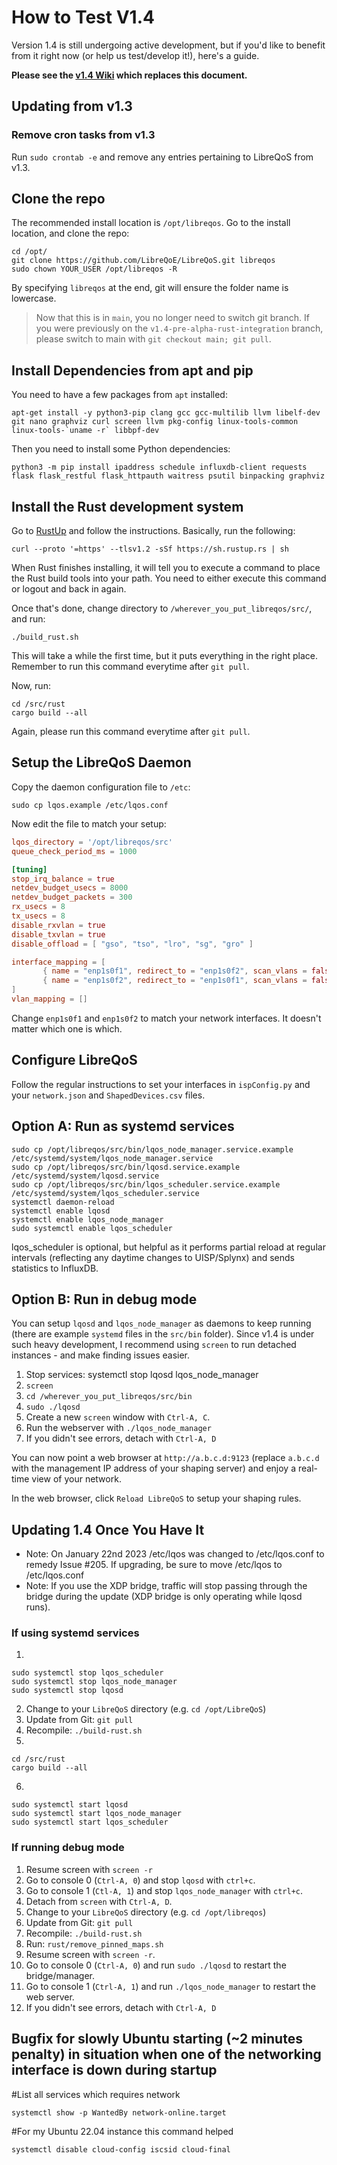 # How to Test V1.4

Version 1.4 is still undergoing active development, but if you'd like to benefit from it right now (or help us test/develop it!), here's a guide.

<strong> Please see the [v1.4 Wiki](https://github.com/LibreQoE/LibreQoS/wiki/v1.4) which replaces this document. </strong>

## Updating from v1.3
### Remove cron tasks from v1.3
Run ```sudo crontab -e``` and remove any entries pertaining to LibreQoS from v1.3.

## Clone the repo

The recommended install location is `/opt/libreqos`.
Go to the install location, and clone the repo:

```
cd /opt/
git clone https://github.com/LibreQoE/LibreQoS.git libreqos
sudo chown YOUR_USER /opt/libreqos -R
```
By specifying `libreqos` at the end, git will ensure the folder name is lowercase.

> Now that this is in `main`, you no longer need to switch git branch. If you were previously on the `v1.4-pre-alpha-rust-integration` branch, please switch to main with `git checkout main; git pull`.

## Install Dependencies from apt and pip

You need to have a few packages from `apt` installed:

```
apt-get install -y python3-pip clang gcc gcc-multilib llvm libelf-dev git nano graphviz curl screen llvm pkg-config linux-tools-common linux-tools-`uname -r` libbpf-dev
```

Then you need to install some Python dependencies:

```
python3 -m pip install ipaddress schedule influxdb-client requests flask flask_restful flask_httpauth waitress psutil binpacking graphviz
```

## Install the Rust development system

Go to [RustUp](https://rustup.rs) and follow the instructions. Basically, run the following:

```
curl --proto '=https' --tlsv1.2 -sSf https://sh.rustup.rs | sh
```

When Rust finishes installing, it will tell you to execute a command to place the Rust build tools into your path. You need to either execute this command or logout and back in again.

Once that's done, change directory to `/wherever_you_put_libreqos/src/`, and run:

```
./build_rust.sh
```

This will take a while the first time, but it puts everything in the right place.
Remember to run this command everytime after `git pull`.

Now, run:
```
cd /src/rust
cargo build --all
```
Again, please run this command everytime after `git pull`.

## Setup the LibreQoS Daemon

Copy the daemon configuration file to `/etc`:

```
sudo cp lqos.example /etc/lqos.conf
```

Now edit the file to match your setup:

```toml
lqos_directory = '/opt/libreqos/src'
queue_check_period_ms = 1000

[tuning]
stop_irq_balance = true
netdev_budget_usecs = 8000
netdev_budget_packets = 300
rx_usecs = 8
tx_usecs = 8
disable_rxvlan = true
disable_txvlan = true
disable_offload = [ "gso", "tso", "lro", "sg", "gro" ]

interface_mapping = [
       { name = "enp1s0f1", redirect_to = "enp1s0f2", scan_vlans = false },
       { name = "enp1s0f2", redirect_to = "enp1s0f1", scan_vlans = false }
]
vlan_mapping = []
```

Change `enp1s0f1` and `enp1s0f2` to match your network interfaces. It doesn't matter which one is which.

## Configure LibreQoS

Follow the regular instructions to set your interfaces in `ispConfig.py` and your `network.json` and `ShapedDevices.csv` files.

## Option A: Run as systemd services

```
sudo cp /opt/libreqos/src/bin/lqos_node_manager.service.example /etc/systemd/system/lqos_node_manager.service
sudo cp /opt/libreqos/src/bin/lqosd.service.example /etc/systemd/system/lqosd.service
sudo cp /opt/libreqos/src/bin/lqos_scheduler.service.example /etc/systemd/system/lqos_scheduler.service
systemctl daemon-reload
systemctl enable lqosd
systemctl enable lqos_node_manager
sudo systemctl enable lqos_scheduler
```
lqos_scheduler is optional, but helpful as it performs partial reload at regular intervals (reflecting any daytime changes to UISP/Splynx) and sends statistics to InfluxDB.

## Option B: Run in debug mode

You can setup `lqosd` and `lqos_node_manager` as daemons to keep running (there are example `systemd` files in the `src/bin` folder). Since v1.4 is under such heavy development, I recommend using `screen` to run detached instances - and make finding issues easier.

1. Stop services: systemctl stop lqosd lqos_node_manager
2. `screen`
3. `cd /wherever_you_put_libreqos/src/bin`
4. `sudo ./lqosd`
5. Create a new `screen` window with `Ctrl-A, C`.
6. Run the webserver with `./lqos_node_manager`
7. If you didn't see errors, detach with `Ctrl-A, D`

You can now point a web browser at `http://a.b.c.d:9123` (replace `a.b.c.d` with the management IP address of your shaping server) and enjoy a real-time view of your network.

In the web browser, click `Reload LibreQoS` to setup your shaping rules.

## Updating 1.4 Once You Have It

* Note: On January 22nd 2023 /etc/lqos was changed to /etc/lqos.conf to remedy Issue #205. If upgrading, be sure to move /etc/lqos to /etc/lqos.conf
* Note: If you use the XDP bridge, traffic will stop passing through the bridge during the update (XDP bridge is only operating while lqosd runs).

### If using systemd services

1.
```
sudo systemctl stop lqos_scheduler
sudo systemctl stop lqos_node_manager
sudo systemctl stop lqosd
```
2. Change to your `LibreQoS` directory (e.g. `cd /opt/LibreQoS`)
3. Update from Git: `git pull`
4. Recompile: `./build-rust.sh`
5. 
```
cd /src/rust
cargo build --all
```
6.
```
sudo systemctl start lqosd
sudo systemctl start lqos_node_manager
sudo systemctl start lqos_scheduler
```

### If running debug mode

1. Resume screen with `screen -r`
2. Go to console 0 (`Ctrl-A, 0`) and stop `lqosd` with `ctrl+c`.
3. Go to console 1 (`Ctl-A, 1`) and stop `lqos_node_manager` with `ctrl+c`.
4. Detach from `screen` with `Ctrl-A, D`.
5. Change to your `LibreQoS` directory (e.g. `cd /opt/libreqos`)
6. Update from Git: `git pull`
7. Recompile: `./build-rust.sh`
8. Run: `rust/remove_pinned_maps.sh`
9. Resume screen with `screen -r`.
10. Go to console 0 (`Ctrl-A, 0`) and run `sudo ./lqosd` to restart the bridge/manager.
11. Go to console 1 (`Ctrl-A, 1`) and run `./lqos_node_manager` to restart the web server.
12. If you didn't see errors, detach with `Ctrl-A, D` 

## Bugfix for slowly Ubuntu starting (~2 minutes penalty) in situation when one of the networking interface is down during startup

#List all services which requires network
```
systemctl show -p WantedBy network-online.target
```

#For my Ubuntu 22.04 instance this command helped
```
systemctl disable cloud-config iscsid cloud-final
```

